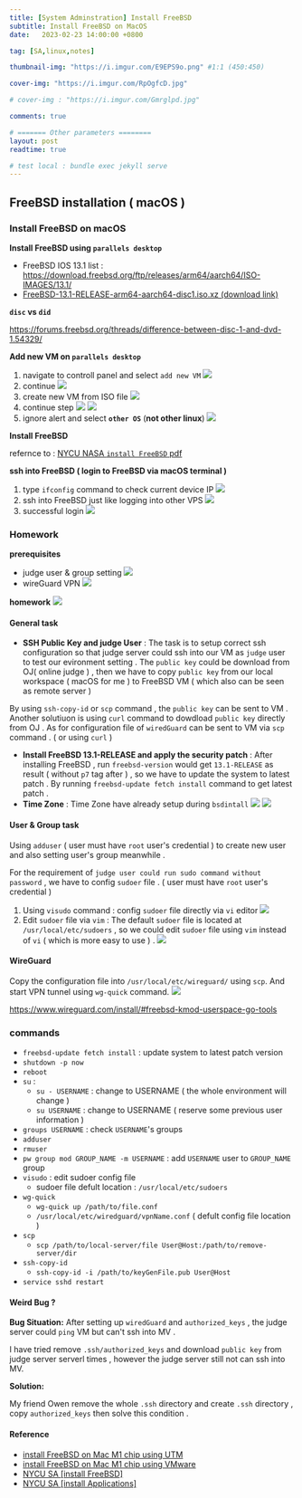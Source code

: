 ```yaml
---
title: [System Adminstration] Install FreeBSD
subtitle: Install FreeBSD on MacOS
date:   2023-02-23 14:00:00 +0800

tag: [SA,linux,notes]

thumbnail-img: "https://i.imgur.com/E9EPS9o.png" #1:1 (450:450)

cover-img: "https://i.imgur.com/RpOgfcD.jpg"

# cover-img : "https://i.imgur.com/Gmrglpd.jpg"

comments: true

# ======= Other parameters ========
layout: post
readtime: true

# test local : bundle exec jekyll serve
---
```



## FreeBSD installation ( macOS )
### Install FreeBSD on macOS
**Install FreeBSD using `parallels desktop`**
- FreeBSD IOS 13.1 list : https://download.freebsd.org/ftp/releases/arm64/aarch64/ISO-IMAGES/13.1/ 
-  [FreeBSD-13.1-RELEASE-arm64-aarch64-disc1.iso.xz (download link)](https://download.freebsd.org/ftp/releases/arm64/aarch64/ISO-IMAGES/13.1/FreeBSD-13.1-RELEASE-arm64-aarch64-disc1.iso.xz)

**`disc` vs `did`**

https://forums.freebsd.org/threads/difference-between-disc-1-and-dvd-1.54329/

**Add new VM on `parallels desktop`**

1. navigate to controll panel and select `add new VM`
![](https://i.imgur.com/psOYyxX.png)
2. continue
![](https://i.imgur.com/unYkfC2.png)
3. create new VM from ISO file
![](https://i.imgur.com/5Uqrek1.png)
4. continue step
![](https://i.imgur.com/xIPiGQ5.png)
![](https://i.imgur.com/2J77zlM.png)
5. ignore alert and select **`other OS`** (**not other linux**)
![](https://i.imgur.com/BvEEWLJ.png)

**Install FreeBSD**

refernce to : [NYCU NASA `install FreeBSD` pdf ](https://nasa.cs.nycu.edu.tw/sa/2022//slides/01_Install_FreeBSD.pdf)

**ssh into FreeBSD ( login to FreeBSD via macOS terminal )**

1. type `ifconfig` command to check current device IP
![](https://i.imgur.com/Na3JHTB.png)
2. ssh into FreeBSD just like logging into other VPS
![](https://i.imgur.com/BQYJWRs.png)
3. successful login
![](https://i.imgur.com/DtAVQsJ.png)

### Homework

**prerequisites**
- judge user & group setting
![](https://i.imgur.com/XwP2TO3.png)
- wireGuard VPN
![](https://i.imgur.com/49ca2bO.png)

**homework**
![](https://i.imgur.com/9O3WrjZ.png)

#### General task
- **SSH Public Key and judge User** : 
The task is to setup correct ssh configuration so that judge server could ssh into our VM as `judge` user to test our evironment setting .
The `public key` could be download from OJ( online judge ) , then we have to copy `public key` from our local workspace ( macOS for me ) to FreeBSD VM ( which also can be seen as remote server )

By using `ssh-copy-id` or `scp` command , the `public key` can be sent to VM .
Another solutiuon is using `curl` command to dowdload `public key` directly from OJ .
As for configuration file of `wiredGuard` can be sent to VM via `scp` command . ( or using `curl` )

- **Install FreeBSD 13.1-RELEASE and apply the security patch** : 
After installing FreeBSD , run `freebsd-version` would get `13.1-RELEASE` as result ( without `p7` tag after ) , so we have to update the system to latest patch . By running `freebsd-update fetch install` command to get latest patch . 
- **Time Zone** : 
Time Zone have already setup during `bsdintall` 
![](https://i.imgur.com/LmrMCfJ.png)
![](https://i.imgur.com/6ckwR95.png)

#### User & Group task
Using `adduser` ( user must have `root` user's credential ) to create new user and also setting user's group meanwhile .

For the requirement of `judge user could run sudo command without password` , we have to config `sudoer` file . ( user must have `root` user's credential )

1. Using `visudo` command : 
config `sudoer` file directly via `vi` editor
![](https://i.imgur.com/1V51Gk2.png)
2. Edit `sudoer` file via `vim` : 
The default `sudoer` file is located at `/usr/local/etc/sudoers` , so we could edit `sudoer` file using `vim` instead of `vi` ( which is more easy to use ) .
![](https://i.imgur.com/HuXMivH.png)


#### WireGuard
Copy the configuration file into `/usr/local/etc/wireguard/` using `scp`.
And start VPN tunnel using `wg-quick` command.
![](https://i.imgur.com/lVqCi4t.png)



https://www.wireguard.com/install/#freebsd-kmod-userspace-go-tools

### commands
- `freebsd-update fetch install` : update system to latest patch version
- `shutdown -p now`
- `reboot`
- `su` : 
    - `su - USERNAME` : change to USERNAME ( the whole environment will change )
    - `su USERNAME` : change to USERNAME ( reserve some previous user information ) 
- `groups USERNAME` : check `USERNAME`'s groups
- `adduser`
- `rmuser`
- `pw group mod GROUP_NAME -m USERNAME` : add `USERNAME` user to `GROUP_NAME` group
- `visudo` : edit sudoer config file
    - sudoer file defult location : `/usr/local/etc/sudoers`
- `wg-quick`
    - `wg-quick up /path/to/file.conf`
    - `/usr/local/etc/wiredguard/vpnName.conf` ( defult config file location )
- `scp`
    - `scp /path/to/local-server/file User@Host:/path/to/remove-server/dir`
- `ssh-copy-id`
    - `ssh-copy-id -i /path/to/keyGenFile.pub User@Host`
- `service sshd restart`

#### Weird Bug ?

**Bug Situation:**
After setting up `wiredGuard` and `authorized_keys` , the judge server could `ping` VM but can't ssh into MV .

I have tried remove `.ssh/authorized_keys` and download `public key` from judge server serverl times , however the judge server still not can ssh into MV.

**Solution:**

My friend Owen remove the whole `.ssh` directory and create `.ssh` directory , copy `authorized_keys` then solve this condition . 




#### Reference

- [install FreeBSD on Mac M1 chip using UTM](https://opensourcedoc.com/freebsd/freebsd-on-utm/)
- [install FreeBSD on Mac M1 chip using VMware](https://hackmd.io/@nckunasa/FreeBSD_on_M1_Machine)
- [NYCU SA [install FreeBSD] ](https://nasa.cs.nycu.edu.tw/sa/2022//slides/02_Installing_Applications.pdf)
- [NYCU SA [install Applications] ](https://nasa.cs.nycu.edu.tw/sa/2022//slides/02_Installing_Applications.pdf)